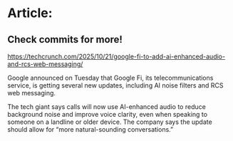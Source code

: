 # Article:

## Check commits for more!
https://techcrunch.com/2025/10/21/google-fi-to-add-ai-enhanced-audio-and-rcs-web-messaging/

Google announced on Tuesday that Google Fi, its telecommunications service, is getting several new updates, including AI noise filters and RCS web messaging.

The tech giant says calls will now use AI-enhanced audio to reduce background noise and improve voice clarity, even when speaking to someone on a landline or older device. The company says the update should allow for &#8220;more natural-sounding conversations.&#8221;